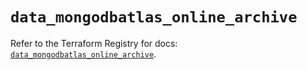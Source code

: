 # `data_mongodbatlas_online_archive`

Refer to the Terraform Registry for docs: [`data_mongodbatlas_online_archive`](https://registry.terraform.io/providers/mongodb/mongodbatlas/1.18.0/docs/data-sources/online_archive).
